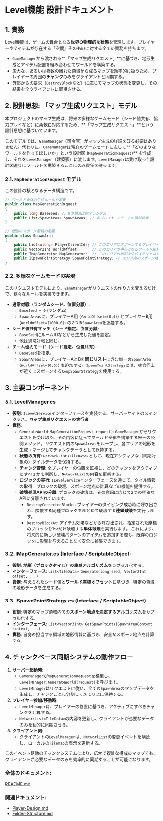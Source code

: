 # **Level機能 設計ドキュメント**

## **1\. 責務**

Level機能は、ゲームの舞台となる**世界の物理的な状態**を管理します。プレイヤーやアイテムが存在する「空間」そのものに対する全ての責務を持ちます。

*   `GameManager`から渡される**「マップ生成リクエスト」**に基づき、地形生成とアイテム配置を組み合わせてワールドを構築する。
*   広大な、あるいは複数の離れた領域から成るマップを効率的に扱うため、プレイヤーの周囲の**チャンク**のみをクライアントと同期する。
*   外部からの要求（`DestroyBlock`など）に応じてマップの状態を変更し、その結果を全クライアントに同期させる。

## **2. 設計思想: 「マップ生成リクエスト」モデル**

本プロジェクトのマップ生成は、将来の多様なゲームモード（シード値共有、協力プレイなど）に柔軟に対応するため、**「マップ生成リクエスト」**という設計思想に基づいています。

このモデルでは、`GameManager`（司令官）がマップ生成の詳細を知る必要はありません。代わりに、`GameManager`は現在のゲームモードに応じて**「どのようなワールドを作ってほしいか」という設計図 (`MapGenerationRequest`)** を作成し、それを`LevelManager`（建築家）に渡します。`LevelManager`は受け取った設計図通りにワールドを構築することにのみ責任を持ちます。

### **2.1. `MapGenerationRequest` モデル**

この設計の核となるデータ構造です。

```csharp
// ワールド全体の生成ルールを定義
public class MapGenerationRequest
{
    public long BaseSeed; // 0の場合は完全ランダム
    public List<SpawnArea> SpawnAreas; // 各プレイヤー/チームの領域定義
}

// 個別のスポーン領域の定義
public class SpawnArea
{
    public List<ulong> PlayerClientIds; // このエリアにスポーンするプレイヤー
    public Vector2Int WorldOffset;      // このエリアの中心となるワールド座標オフセット
    public IMapGenerator MapGenerator;  // このエリアの地形を生成するジェネレーター
    public ISpawnPointStrategy SpawnPointStrategy; // エリア内のスポーン地点を決める戦略
}
```

### **2.2. 多様なゲームモードの実現**

このリクエストモデルにより、`GameManager`がリクエストの作り方を変えるだけで、様々なルールを実装できます。

*   **通常対戦（ランダムシード、位置分離）**:
    *   `BaseSeed = 0` (ランダム)
    *   `SpawnAreas`に、プレイヤーA用 (`WorldOffset=(0,0)`) とプレイヤーB用 (`WorldOffset=(1000,0)`) の2つの`SpawnArea`を追加する。
*   **シード値共有マッチ（シード指定、位置分離）**:
    *   `BaseSeed`にルームIDなどから生成した値を設定。
    *   他は通常対戦と同じ。
*   **チーム協力モード（シード指定、位置共有）**:
    *   `BaseSeed`を指定。
    *   `SpawnAreas`に、プレイヤーAとBを**同じリスト**に含む単一の`SpawnArea` (`WorldOffset=(0,0)`) を追加する。`SpawnPointStrategy`には、味方同士が近くにスポーンする`CoopSpawnStrategy`を使用する。

## **3\. 主要コンポーネント**

### **3.1. LevelManager.cs**

*   **役割**: `ILevelService`インターフェースを実装する、サーバーサイドのメインクラス。**マップ生成リクエストの実行者**。
*   **責務**:
    *   `GenerateWorld(MapGenerationRequest request)`: `GameManager`からリクエストを受け取り、その内容に従ってワールド全体を構築する唯一の公開メソッド。リクエスト内の`SpawnAreas`をループし、各エリアの地形を生成・マージしてチャンクデータとして保持する。
    *   **状態の所有**: `NetworkList<TileData>`として、現在アクティブな（同期対象の）タイルデータを保持する。
    *   **チャンク管理**: 全プレイヤーの位置を監視し、どのチャンクをアクティブにすべきかを判断し、`NetworkList`の内容を更新する。
    *   **ロジックの実行**: `ILevelService`インターフェースを通じて、タイル情報の取得、ブロックの破壊、スポーン地点の計算などの機能を提供する。
    *   **破壊処理APIの分離**: ブロックの破壊は、その意図に応じて2つの明確なAPIに分離されています。
        *   `DestroyConnectedBlocks`: プレイヤーのタイピング成功時に呼び出され、隣接する同種ブロックをまとめて破壊する**連鎖破壊**を実行します。
        *   `DestroyBlockAt`: アイテム効果などから呼び出され、指定された座標のブロックを1つだけ破壊する**単体破壊**を実行します。
        これにより、将来的に新しい破壊パターンのアイテムを追加する際も、既存のロジックに影響を与えることなく安全に拡張できます。

### **3.2. IMapGenerator.cs (Interface / ScriptableObject)**

*   **役割**: **地形（ブロックタイル）の生成アルゴリズム**をカプセル化する。
*   **インターフェース**: `List<TileData> Generate(long seed, Vector2Int offset, ...)`
*   **責務**: 与えられたシード値と**ワールド座標オフセット**に基づき、特定の領域の地形データを生成する。

### **3.3. ISpawnPointStrategy.cs (Interface / ScriptableObject)**

*   **役割**: 特定のマップ領域内での**スポーン地点を決定するアルゴリズム**をカプセル化する。
*   **インターフェース**: `List<Vector3Int> GetSpawnPoints(SpawnAreaContext context, ...)`
*   **責務**: 自身の担当する領域の地形情報に基づき、安全なスポーン地点を計算する。

## **4\. チャンクベース同期システムの動作フロー**

1.  **サーバー起動時**:
    *   `GameManager`が`MapGenerationRequest`を構築し、`LevelManager.GenerateWorld(request)`を呼び出す。
    *   `LevelManager`はリクエストに従い、全ての`SpawnArea`のマップデータを生成し、チャンクごとに分割してメモリ上に保持する。
2.  **プレイヤー参加/移動時**:
    *   `LevelManager`は、プレイヤーの位置に基づき、アクティブにすべきチャンクを計算する。
    *   `NetworkList<TileData>`の内容を更新し、クライアントが必要なデータのみを動的に同期させる。
3.  **クライアント側**:
    *   クライアントの`LevelManager`は、`NetworkList`の変更イベントを購読し、ローカルの`Tilemap`の表示を更新する。

このイベント駆動のチャンクシステムにより、広大で複雑な構成のマップでも、クライアントが必要なデータのみを効率的に同期することが可能になります。

### **全体のドキュメント:**　
[README.md](../../../README.md)
### **関連ドキュメント:**
* [Player-Design.md](../Player/Player-Design.md)  
* [Folder-Structure.md](../../../Folder-Structure.md)